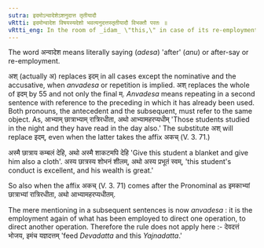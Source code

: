 ```yaml
---
sutra: इदमोऽन्वादेशेऽशनुदात्त तृतीयादौ
vRtti: इदमोन्वादेश विषयस्यदेशो भवत्यनुदत्तस्तृतीयादौ विभक्तौ परतः ॥
vRtti_eng: In the room of _idam_ \"this,\" in case of its re-employment in a subsequent member of the same sentence and referring to the same thing (_anvadesa_) there is the substitution of _as_ which is _anudatta_ i. e., gravely accented, when the third case-affix and the rest follow.
---
```

The word अन्वादेश means literally saying (_adesa_) 'after' (_anu_) or after-say or re-employment.

अश् (actually अ) replaces इदम् in all cases except the nominative and the accusative, when _anvadesa_ or repetition is implied. अश् replaces the whole of इदम् by 55 and not only the final म्. _Anvadesa_ means repeating in a second sentence with reference to the preceding in which it has already been used. Both pronouns, the antecedent and the subsequent, must refer to the same object. As, आभ्याम् छात्राभ्याम् रात्रिरधीता, अथो आभ्यामहरप्यधीम् 'Those students studied in the night and they have read in the day also.' The substitute अश् will replace इदम्, even when the latter takes the affix अकच् (V. 3. 71.)

अस्मै छात्राय कम्बलं देहि, अथो अस्मै शाकटमपि देहि 'Give this student a blanket and give him also a cloth'. अस्य छात्रस्य शोभनं शीलम्, अथो अस्य प्रभूतं स्वम्, 'this student's conduct is excellent, and his wealth is great.'

So also when the affix अकच् (V. 3. 71) comes after the Pronominal as इमकाभ्यां छात्राभ्यां रात्रिरधीता, अथो आभ्यामहरप्यधीतम्.

The mere mentioning in a subsequent sentences is now _anvadesa_ : it is the employment again of what has been employed to direct one operation, to direct another operation. Therefore the rule does not apply here :- देवदत्तं भोजय, इमंच यज्ञदत्तम्  'feed _Devadatta_ and this _Yajnadatta_.'
